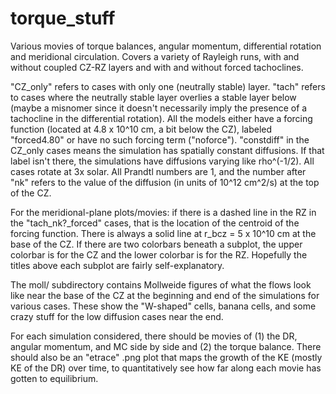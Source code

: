 # torque_stuff
Various movies of torque balances, angular momentum, differential rotation and meridional circulation. Covers a variety of Rayleigh runs, with and without coupled CZ-RZ layers and with and without forced tachoclines. 

"CZ_only" refers to cases with only one (neutrally stable) layer. "tach" refers to cases where the neutrally stable layer overlies a stable layer below (maybe a misnomer since it doesn't necessarily imply the presence of a tachocline in the differential rotation). All the models either have a forcing function (located at 4.8 x 10^10 cm, a bit below the CZ), labeled "forced4.80" or have no such forcing term ("noforce"). "constdiff" in the CZ_only cases means the simulation has spatially constant diffusions. If that label isn't there, the simulations have diffusions varying like rho^(-1/2). All cases rotate at 3x solar. All Prandtl numbers are 1, and the number after "nk" refers to the value of the diffusion (in units of 10^12 cm^2/s) at the top of the CZ. 

For the meridional-plane plots/movies: if there is a dashed line in the RZ in the "tach_nk?_forced" cases, that is the location of the centroid of the forcing function. There is always a solid line at r_bcz = 5 x 10^10 cm at the base of the CZ. If there are two colorbars beneath a subplot, the upper colorbar is for the CZ and the lower colorbar is for the RZ. Hopefully the titles above each subplot are fairly self-explanatory. 

The moll/ subdirectory contains Mollweide figures of what the flows look like near the base of the CZ at the beginning and end of the simulations for various cases. These show the "W-shaped" cells, banana cells, and some crazy stuff for the low diffusion cases near the end. 

For each simulation considered, there should be movies of (1) the DR, angular momentum, and MC side by side and (2) the torque balance. There should also be an "etrace" .png plot that maps the growth of the KE (mostly KE of the DR) over time, to quantitatively see how far along each movie has gotten to equilibrium. 
